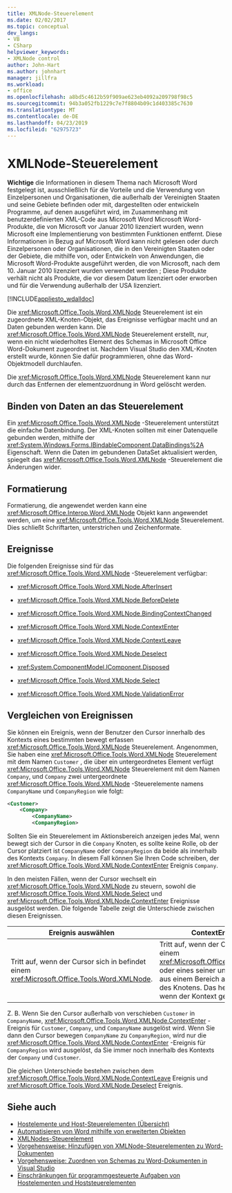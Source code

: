 ```yaml
---
title: XMLNode-Steuerelement
ms.date: 02/02/2017
ms.topic: conceptual
dev_langs:
- VB
- CSharp
helpviewer_keywords:
- XMLNode control
author: John-Hart
ms.author: johnhart
manager: jillfra
ms.workload:
- office
ms.openlocfilehash: a8bd5c4612b59f909ae623eb4092a209798f98c5
ms.sourcegitcommit: 94b3a052fb1229c7e7f8804b09c1d403385c7630
ms.translationtype: MT
ms.contentlocale: de-DE
ms.lasthandoff: 04/23/2019
ms.locfileid: "62975723"
---
```

# <a name="xmlnode-control"></a>XMLNode-Steuerelement
  **Wichtige** die Informationen in diesem Thema nach Microsoft Word festgelegt ist, ausschließlich für die Vorteile und die Verwendung von Einzelpersonen und Organisationen, die außerhalb der Vereinigten Staaten und seine Gebiete befinden oder mit, dargestellten oder entwickeln Programme, auf denen ausgeführt wird, im Zusammenhang mit benutzerdefinierten XML-Code aus Microsoft Word Microsoft Word-Produkte, die von Microsoft vor Januar 2010 lizenziert wurden, wenn Microsoft eine Implementierung von bestimmten Funktionen entfernt. Diese Informationen in Bezug auf Microsoft Word kann nicht gelesen oder durch Einzelpersonen oder Organisationen, die in den Vereinigten Staaten oder der Gebiete, die mithilfe von, oder Entwickeln von Anwendungen, die Microsoft Word-Produkte ausgeführt werden, die von Microsoft, nach dem 10. Januar 2010 lizenziert wurden verwendet werden ; Diese Produkte verhält nicht als Produkte, die vor diesem Datum lizenziert oder erworben und für die Verwendung außerhalb der USA lizenziert.

 [!INCLUDE[appliesto_wdalldoc](../vsto/includes/appliesto-wdalldoc-md.md)]

 Die <xref:Microsoft.Office.Tools.Word.XMLNode> Steuerelement ist ein zugeordnete XML-Knoten-Objekt, das Ereignisse verfügbar macht und an Daten gebunden werden kann. Die <xref:Microsoft.Office.Tools.Word.XMLNode> Steuerelement erstellt, nur, wenn ein nicht wiederholtes Element des Schemas in Microsoft Office Word-Dokument zugeordnet ist. Nachdem Visual Studio den XML-Knoten erstellt wurde, können Sie dafür programmieren, ohne das Word-Objektmodell durchlaufen.

 Die <xref:Microsoft.Office.Tools.Word.XMLNode> Steuerelement kann nur durch das Entfernen der elementzuordnung in Word gelöscht werden.

## <a name="bind-data-to-the-control"></a>Binden von Daten an das Steuerelement
 Ein <xref:Microsoft.Office.Tools.Word.XMLNode> -Steuerelement unterstützt die einfache Datenbindung. Der XML-Knoten sollten mit einer Datenquelle gebunden werden, mithilfe der <xref:System.Windows.Forms.IBindableComponent.DataBindings%2A> Eigenschaft. Wenn die Daten im gebundenen DataSet aktualisiert werden, spiegelt das <xref:Microsoft.Office.Tools.Word.XMLNode> -Steuerelement die Änderungen wider.

## <a name="formatting"></a>Formatierung
 Formatierung, die angewendet werden kann eine <xref:Microsoft.Office.Interop.Word.XMLNode> Objekt kann angewendet werden, um eine <xref:Microsoft.Office.Tools.Word.XMLNode> Steuerelement. Dies schließt Schriftarten, unterstrichen und Zeichenformate.

## <a name="events"></a>Ereignisse
 Die folgenden Ereignisse sind für das <xref:Microsoft.Office.Tools.Word.XMLNode> -Steuerelement verfügbar:

- <xref:Microsoft.Office.Tools.Word.XMLNode.AfterInsert>

- <xref:Microsoft.Office.Tools.Word.XMLNode.BeforeDelete>

- <xref:Microsoft.Office.Tools.Word.XMLNode.BindingContextChanged>

- <xref:Microsoft.Office.Tools.Word.XMLNode.ContextEnter>

- <xref:Microsoft.Office.Tools.Word.XMLNode.ContextLeave>

- <xref:Microsoft.Office.Tools.Word.XMLNode.Deselect>

- <xref:System.ComponentModel.IComponent.Disposed>

- <xref:Microsoft.Office.Tools.Word.XMLNode.Select>

- <xref:Microsoft.Office.Tools.Word.XMLNode.ValidationError>

## <a name="compare-events"></a>Vergleichen von Ereignissen
 Sie können ein Ereignis, wenn der Benutzer den Cursor innerhalb des Kontexts eines bestimmten bewegt erfassen <xref:Microsoft.Office.Tools.Word.XMLNode> Steuerelement. Angenommen, Sie haben eine <xref:Microsoft.Office.Tools.Word.XMLNode> Steuerelement mit dem Namen `Customer` , die über ein untergeordnetes Element verfügt <xref:Microsoft.Office.Tools.Word.XMLNode> Steuerelement mit dem Namen `Company`, und `Company` zwei untergeordnete <xref:Microsoft.Office.Tools.Word.XMLNode> -Steuerelemente namens `CompanyName` und `CompanyRegion` wie folgt:

```xml
<Customer>
    <Company>
        <CompanyName>
        <CompanyRegion>
```

 Sollten Sie ein Steuerelement im Aktionsbereich anzeigen jedes Mal, wenn bewegt sich der Cursor in die `Company` Knoten, es sollte keine Rolle, ob der Cursor platziert ist `CompanyName` oder `CompanyRegion` da beide als innerhalb des Kontexts `Company`. In diesem Fall können Sie Ihren Code schreiben, der <xref:Microsoft.Office.Tools.Word.XMLNode.ContextEnter> Ereignis `Company`.

 In den meisten Fällen, wenn der Cursor wechselt ein <xref:Microsoft.Office.Tools.Word.XMLNode> zu steuern, sowohl die <xref:Microsoft.Office.Tools.Word.XMLNode.Select> und <xref:Microsoft.Office.Tools.Word.XMLNode.ContextEnter> Ereignisse ausgelöst werden. Die folgende Tabelle zeigt die Unterschiede zwischen diesen Ereignissen.

|Ereignis auswählen|ContextEnter-Ereignis|
|------------------|------------------------|
|Tritt auf, wenn der Cursor sich in befindet einem <xref:Microsoft.Office.Tools.Word.XMLNode>.|Tritt auf, wenn der Cursor sich in befindet einem <xref:Microsoft.Office.Tools.Word.XMLNode> oder eines seiner untergeordneten Knoten aus einem Bereich außerhalb des Kontexts des Knotens. Das heißt, sie nur ausgelöst, wenn der Kontext geändert wird.|

 Z. B. Wenn Sie den Cursor außerhalb von verschieben `Customer` in `CompanyName`, <xref:Microsoft.Office.Tools.Word.XMLNode.ContextEnter> -Ereignis für `Customer`, `Company`, und `CompanyName` ausgelöst wird. Wenn Sie dann den Cursor bewegen `CompanyName` zu `CompanyRegion`, wird nur die <xref:Microsoft.Office.Tools.Word.XMLNode.ContextEnter> -Ereignis für `CompanyRegion` wird ausgelöst, da Sie immer noch innerhalb des Kontexts der `Company` und `Customer`.

 Die gleichen Unterschiede bestehen zwischen dem <xref:Microsoft.Office.Tools.Word.XMLNode.ContextLeave> Ereignis und <xref:Microsoft.Office.Tools.Word.XMLNode.Deselect> Ereignis.

## <a name="see-also"></a>Siehe auch
- [Hostelemente und Host-Steuerelementen (Übersicht)](../vsto/host-items-and-host-controls-overview.md)
- [Automatisieren von Word mithilfe von erweiterten Objekten](../vsto/automating-word-by-using-extended-objects.md)
- [XMLNodes-Steuerelement](../vsto/xmlnodes-control.md)
- [Vorgehensweise: Hinzufügen von XMLNode-Steuerelementen zu Word-Dokumenten](../vsto/how-to-add-xmlnode-controls-to-word-documents.md)
- [Vorgehensweise: Zuordnen von Schemas zu Word-Dokumenten in Visual Studio](../vsto/how-to-map-schemas-to-word-documents-inside-visual-studio.md)
- [Einschränkungen für programmgesteuerte Aufgaben von Hostelementen und Hoststeuerelementen](../vsto/programmatic-limitations-of-host-items-and-host-controls.md)
